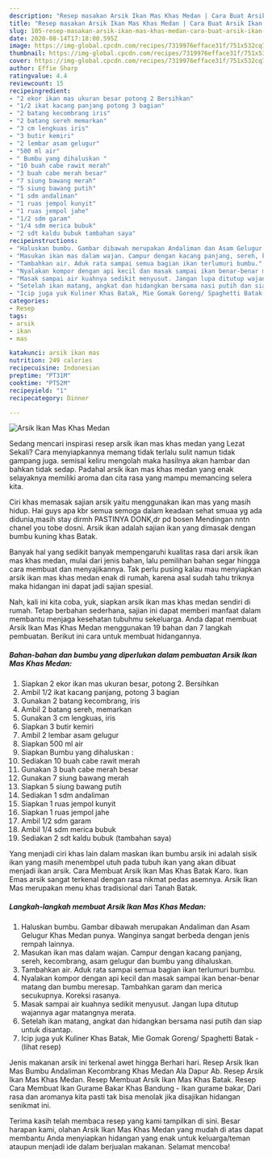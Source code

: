 ```yaml
---
description: "Resep masakan Arsik Ikan Mas Khas Medan | Cara Buat Arsik Ikan Mas Khas Medan Yang Enak Banget"
title: "Resep masakan Arsik Ikan Mas Khas Medan | Cara Buat Arsik Ikan Mas Khas Medan Yang Enak Banget"
slug: 105-resep-masakan-arsik-ikan-mas-khas-medan-cara-buat-arsik-ikan-mas-khas-medan-yang-enak-banget
date: 2020-08-14T17:18:00.595Z
image: https://img-global.cpcdn.com/recipes/7319976efface31f/751x532cq70/arsik-ikan-mas-khas-medan-foto-resep-utama.jpg
thumbnail: https://img-global.cpcdn.com/recipes/7319976efface31f/751x532cq70/arsik-ikan-mas-khas-medan-foto-resep-utama.jpg
cover: https://img-global.cpcdn.com/recipes/7319976efface31f/751x532cq70/arsik-ikan-mas-khas-medan-foto-resep-utama.jpg
author: Effie Sharp
ratingvalue: 4.4
reviewcount: 15
recipeingredient:
- "2 ekor ikan mas ukuran besar potong 2 Bersihkan"
- "1/2 ikat kacang panjang potong 3 bagian"
- "2 batang kecombrang iris"
- "2 batang sereh memarkan"
- "3 cm lengkuas iris"
- "3 butir kemiri"
- "2 lembar asam gelugur"
- "500 ml air"
- " Bumbu yang dihaluskan "
- "10 buah cabe rawit merah"
- "3 buah cabe merah besar"
- "7 siung bawang merah"
- "5 siung bawang putih"
- "1 sdm andaliman"
- "1 ruas jempol kunyit"
- "1 ruas jempol jahe"
- "1/2 sdm garam"
- "1/4 sdm merica bubuk"
- "2 sdt kaldu bubuk tambahan saya"
recipeinstructions:
- "Haluskan bumbu. Gambar dibawah merupakan Andaliman dan Asam Gelugur Khas Medan punya. Wanginya sangat berbeda dengan jenis rempah lainnya."
- "Masukan ikan mas dalam wajan. Campur dengan kacang panjang, sereh, kecombrang, asam gelugur dan bumbu yang dihaluskan."
- "Tambahkan air. Aduk rata sampai semua bagian ikan terlumuri bumbu."
- "Nyalakan kompor dengan api kecil dan masak sampai ikan benar-benar matang dan bumbu meresap. Tambahkan garam dan merica secukupnya. Koreksi rasanya."
- "Masak sampai air kuahnya sedikit menyusut. Jangan lupa ditutup wajannya agar matangnya merata."
- "Setelah ikan matang, angkat dan hidangkan bersama nasi putih dan siap untuk disantap."
- "Icip juga yuk Kuliner Khas Batak, Mie Gomak Goreng/ Spaghetti Batak             (lihat resep)"
categories:
- Resep
tags:
- arsik
- ikan
- mas

katakunci: arsik ikan mas 
nutrition: 249 calories
recipecuisine: Indonesian
preptime: "PT31M"
cooktime: "PT52M"
recipeyield: "1"
recipecategory: Dinner

---
```



![Arsik Ikan Mas Khas Medan](https://img-global.cpcdn.com/recipes/7319976efface31f/751x532cq70/arsik-ikan-mas-khas-medan-foto-resep-utama.jpg)

Sedang mencari inspirasi resep arsik ikan mas khas medan yang Lezat Sekali? Cara menyiapkannya memang tidak terlalu sulit namun tidak gampang juga. semisal keliru mengolah maka hasilnya akan hambar dan bahkan tidak sedap. Padahal arsik ikan mas khas medan yang enak selayaknya memiliki aroma dan cita rasa yang mampu memancing selera kita.

Ciri khas memasak sajian arsik yaitu menggunakan ikan mas yang masih hidup. Hai guys apa kbr semua semoga dalam keadaan sehat smuaa yg ada didunia,masih stay dirmh PASTINYA DONK,dr pd bosen Mendingan nntn chanel you tobe dosni. Arsik ikan adalah sajian ikan yang dimasak dengan bumbu kuning khas Batak.

Banyak hal yang sedikit banyak mempengaruhi kualitas rasa dari arsik ikan mas khas medan, mulai dari jenis bahan, lalu pemilihan bahan segar hingga cara membuat dan menyajikannya. Tak perlu pusing kalau mau menyiapkan arsik ikan mas khas medan enak di rumah, karena asal sudah tahu triknya maka hidangan ini dapat jadi sajian spesial.


Nah, kali ini kita coba, yuk, siapkan arsik ikan mas khas medan sendiri di rumah. Tetap berbahan sederhana, sajian ini dapat memberi manfaat dalam membantu menjaga kesehatan tubuhmu sekeluarga. Anda dapat membuat Arsik Ikan Mas Khas Medan menggunakan 19 bahan dan 7 langkah pembuatan. Berikut ini cara untuk membuat hidangannya.

<!--inarticleads1-->

##### Bahan-bahan dan bumbu yang diperlukan dalam pembuatan Arsik Ikan Mas Khas Medan:

1. Siapkan 2 ekor ikan mas ukuran besar, potong 2. Bersihkan
1. Ambil 1/2 ikat kacang panjang, potong 3 bagian
1. Gunakan 2 batang kecombrang, iris
1. Ambil 2 batang sereh, memarkan
1. Gunakan 3 cm lengkuas, iris
1. Siapkan 3 butir kemiri
1. Ambil 2 lembar asam gelugur
1. Siapkan 500 ml air
1. Siapkan  Bumbu yang dihaluskan :
1. Sediakan 10 buah cabe rawit merah
1. Gunakan 3 buah cabe merah besar
1. Gunakan 7 siung bawang merah
1. Siapkan 5 siung bawang putih
1. Sediakan 1 sdm andaliman
1. Siapkan 1 ruas jempol kunyit
1. Siapkan 1 ruas jempol jahe
1. Ambil 1/2 sdm garam
1. Ambil 1/4 sdm merica bubuk
1. Sediakan 2 sdt kaldu bubuk (tambahan saya)


Yang menjadi ciri khas lain dalam maskan ikan bumbu arsik ini adalah sisik ikan yang masih menembpel utuh pada tubuh ikan yang akan dibuat menjadi ikan arsik. Cara Membuat Arsik Ikan Mas Khas Batak Karo. Ikan Emas arsik sangat terkenal dengan rasa nikmat pedas asemnya. Arsik Ikan Mas merupakan menu khas tradisional dari Tanah Batak. 

<!--inarticleads2-->

##### Langkah-langkah membuat Arsik Ikan Mas Khas Medan:

1. Haluskan bumbu. Gambar dibawah merupakan Andaliman dan Asam Gelugur Khas Medan punya. Wanginya sangat berbeda dengan jenis rempah lainnya.
1. Masukan ikan mas dalam wajan. Campur dengan kacang panjang, sereh, kecombrang, asam gelugur dan bumbu yang dihaluskan.
1. Tambahkan air. Aduk rata sampai semua bagian ikan terlumuri bumbu.
1. Nyalakan kompor dengan api kecil dan masak sampai ikan benar-benar matang dan bumbu meresap. Tambahkan garam dan merica secukupnya. Koreksi rasanya.
1. Masak sampai air kuahnya sedikit menyusut. Jangan lupa ditutup wajannya agar matangnya merata.
1. Setelah ikan matang, angkat dan hidangkan bersama nasi putih dan siap untuk disantap.
1. Icip juga yuk Kuliner Khas Batak, Mie Gomak Goreng/ Spaghetti Batak -             (lihat resep)


Jenis makanan arsik ini terkenal awet hingga Berhari hari. Resep Arsik Ikan Mas Bumbu Andaliman Kecombrang Khas Medan Ala Dapur Ab. Resep Arsik Ikan Mas Khas Medan. Resep Membuat Arsik Ikan Mas Khas Batak. Resep Cara Membuat Ikan Gurame Bakar Khas Bandung - Ikan gurame bakar, Dari rasa dan aromanya kita pasti tak bisa menolak jika disajikan hidangan senikmat ini. 

Terima kasih telah membaca resep yang kami tampilkan di sini. Besar harapan kami, olahan Arsik Ikan Mas Khas Medan yang mudah di atas dapat membantu Anda menyiapkan hidangan yang enak untuk keluarga/teman ataupun menjadi ide dalam berjualan makanan. Selamat mencoba!
